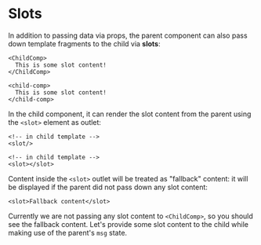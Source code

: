 # Slots

In addition to passing data via props, the parent component can also pass down template fragments to the child via **slots**:

<div class="sfc">

```kdu-html
<ChildComp>
  This is some slot content!
</ChildComp>
```

</div>
<div class="html">

```kdu-html
<child-comp>
  This is some slot content!
</child-comp>
```

</div>

In the child component, it can render the slot content from the parent using the `<slot>` element as outlet:

<div class="sfc">

```kdu-html
<!-- in child template -->
<slot/>
```

</div>
<div class="html">

```kdu-html
<!-- in child template -->
<slot></slot>
```

</div>

Content inside the `<slot>` outlet will be treated as "fallback" content: it will be displayed if the parent did not pass down any slot content:

```kdu-html
<slot>Fallback content</slot>
```

Currently we are not passing any slot content to `<ChildComp>`, so you should see the fallback content. Let's provide some slot content to the child while making use of the parent's `msg` state.
